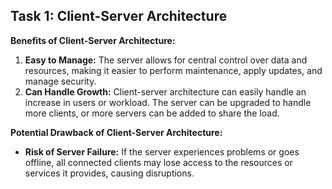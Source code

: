 ## Task 1: Client-Server Architecture

**Benefits of Client-Server Architecture:**

1. **Easy to Manage:** The server allows for central control over data and resources, making it easier to perform maintenance, apply updates, and manage security.
2. **Can Handle Growth:** Client-server architecture can easily handle an increase in users or workload. The server can be upgraded to handle more clients, or more servers can be added to share the load.

**Potential Drawback of Client-Server Architecture:**

- **Risk of Server Failure:** If the server experiences problems or goes offline, all connected clients may lose access to the resources or services it provides, causing disruptions.